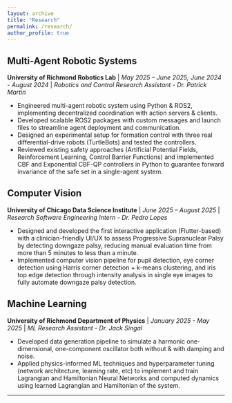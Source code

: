 ```yaml
---
layout: archive
title: "Research"
permalink: /research/
author_profile: true
---
```


## Multi-Agent Robotic Systems

**University of Richmond Robotics Lab** | _May 2025 – June 2025; June 2024 - August 2024_ | _Robotics and Control Research Assistant - Dr. Patrick Martin_

- Engineered multi-agent robotic system using Python & ROS2, implementing decentralized coordination with action servers & clients.
- Developed scalable ROS2 packages with custom messages and launch files to streamline agent deployment and communication.
- Designed an experimental setup for formation control with three real differential-drive robots (TurtleBots) and tested the controllers.
- Reviewed existing safety approaches (Artificial Potential Fields, Reinforcement Learning, Control Barrier Functions) and implemented CBF and Exponential CBF-QP controllers in Python to guarantee forward invariance of the safe set in a single-agent system.

## Computer Vision

**University of Chicago Data Science Institute** | _June 2025 – August 2025_ | _Research Software Engineering Intern - Dr. Pedro Lopes_

- Designed and developed the first interactive application (Flutter-based) with a clinician-friendly UI/UX to assess Progressive
  Supranuclear Palsy by detecting downgaze palsy, reducing manual evaluation time from more than 5 minutes to less than a minute.
- Implemented computer vision pipeline for pupil detection, eye corner detection using Harris corner detection + k-means clustering, and iris top edge detection through intensity analysis in single eye images to fully automate downgaze palsy detection.

## Machine Learning

**University of Richmond Department of Physics** | _January 2025 - May 2025_ | _ML Research Assistant - Dr. Jack Singal_

- Developed data generation pipeline to simulate a harmonic one-dimensional, one-component oscillator both without & with damping and noise.
- Applied physics-informed ML techniques and hyperparameter tuning (network architecture, learning rate, etc) to implement and train Lagrangian and Hamiltonian Neural Networks and computed dynamics using learned Lagrangian and Hamiltonian of the system.

---
